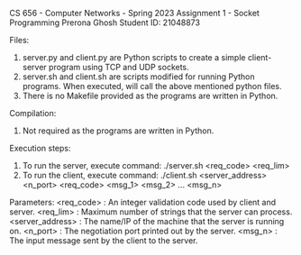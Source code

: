 CS 656 - Computer Networks - Spring 2023
Assignment 1 - Socket Programming
Prerona Ghosh 
Student ID: 21048873


Files:
1. server.py and client.py are Python scripts to create a simple client-server program using TCP and UDP sockets.
2. server.sh and client.sh are scripts modified for running Python programs. When executed, will call the above mentioned python files.
3. There is no Makefile provided as the programs are written in Python.


Compilation:
1. Not required as the programs are written in Python.


Execution steps:
1. To run the server, execute command: ./server.sh <req_code> <req_lim>
2. To run the client, execute command: ./client.sh <server_address> <n_port> <req_code> <msg_1> <msg_2> ... <msg_n>


Parameters:
<req_code>          : An integer validation code used by client and server.
<req_lim>           : Maximum number of strings that the server can process.
<server_address>	: The name/IP of the machine that the server is running on.
<n_port> 	  		: The negotiation port printed out by the server.
<msg_n> 		  	: The input message sent by the client to the server.




